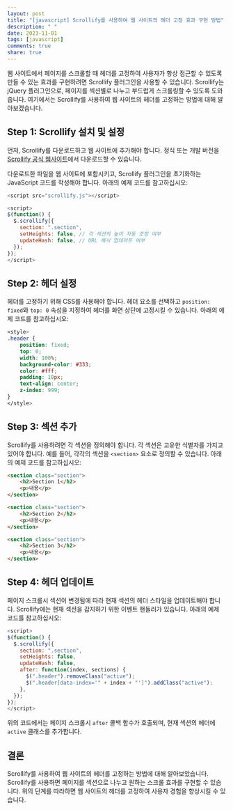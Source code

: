 ```yaml
---
layout: post
title: "[javascript] Scrollify를 사용하여 웹 사이트의 헤더 고정 효과 구현 방법"
description: " "
date: 2023-11-01
tags: [javascript]
comments: true
share: true
---
```


웹 사이트에서 페이지를 스크롤할 때 헤더를 고정하여 사용자가 항상 접근할 수 있도록 만들 수 있는 효과를 구현하려면 Scrollify 플러그인을 사용할 수 있습니다. Scrollify는 jQuery 플러그인으로, 페이지를 섹션별로 나누고 부드럽게 스크롤링할 수 있도록 도와줍니다. 여기에서는 Scrollify를 사용하여 웹 사이트의 헤더를 고정하는 방법에 대해 알아보겠습니다.

## Step 1: Scrollify 설치 및 설정

먼저, Scrollify를 다운로드하고 웹 사이트에 추가해야 합니다. 정식 또는 개발 버전을 [Scrollify 공식 웹사이트](https://projects.lukehaas.me/scrollify/)에서 다운로드할 수 있습니다.

다운로드한 파일을 웹 사이트에 포함시키고, Scrollify 플러그인을 초기화하는 JavaScript 코드를 작성해야 합니다. 아래의 예제 코드를 참고하십시오:

```javascript
<script src="scrollify.js"></script>

<script>
$(function() {
  $.scrollify({
    section: ".section",
    setHeights: false, // 각 섹션의 높이 자동 조정 여부
    updateHash: false, // URL 해시 업데이트 여부
  });
});
</script>
```

## Step 2: 헤더 설정

헤더를 고정하기 위해 CSS를 사용해야 합니다. 헤더 요소를 선택하고 `position: fixed`와 `top: 0` 속성을 지정하여 헤더를 화면 상단에 고정시킬 수 있습니다. 아래의 예제 코드를 참고하십시오:

```css
<style>
.header {
    position: fixed;
    top: 0;
    width: 100%;
    background-color: #333;
    color: #fff;
    padding: 10px;
    text-align: center;
    z-index: 999;
}
</style>
```

## Step 3: 섹션 추가

Scrollify를 사용하려면 각 섹션을 정의해야 합니다. 각 섹션은 고유한 식별자를 가지고 있어야 합니다. 예를 들어, 각각의 섹션을 `<section>` 요소로 정의할 수 있습니다. 아래의 예제 코드를 참고하십시오:

```html
<section class="section">
    <h2>Section 1</h2>
    <p>내용</p>
</section>

<section class="section">
    <h2>Section 2</h2>
    <p>내용</p>
</section>

<section class="section">
    <h2>Section 3</h2>
    <p>내용</p>
</section>
```

## Step 4: 헤더 업데이트

페이지 스크롤시 섹션이 변경됨에 따라 현재 섹션의 헤더 스타일을 업데이트해야 합니다. Scrollify에는 현재 섹션을 감지하기 위한 이벤트 핸들러가 있습니다. 아래의 예제 코드를 참고하십시오:

```javascript
<script>
$(function() {
  $.scrollify({
    section: ".section",
    setHeights: false,
    updateHash: false,
    after: function(index, sections) {
      $(".header").removeClass("active");
      $(".header[data-index='" + index + "']").addClass("active");
    },
  });
});
</script>
```

위의 코드에서는 페이지 스크롤시 `after` 콜백 함수가 호출되며, 현재 섹션의 헤더에 `active` 클래스를 추가합니다.

## 결론

Scrollify를 사용하여 웹 사이트의 헤더를 고정하는 방법에 대해 알아보았습니다. Scrollify를 사용하면 페이지를 섹션으로 나누고 원하는 스크롤 효과를 구현할 수 있습니다. 위의 단계를 따라하면 웹 사이트의 헤더를 고정하여 사용자 경험을 향상시킬 수 있습니다.